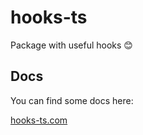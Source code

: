 # hooks-ts

Package with useful hooks 😊

## Docs

You can find some docs here:

[hooks-ts.com](https://hooks-ts.com/)
